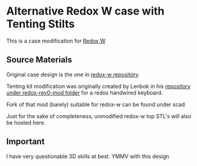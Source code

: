 # Alternative Redox W case with Tenting Stilts

This is a case modification for [Redox W](https://github.com/mattdibi/redox-keyboard)  

## Source Materials

Original case design is the one in [redox-w repository](https://github.com/mattdibi/redox-keyboard)

Tenting kit modification was originally created by Lenbok in his [repository under redox-rev0-mod folder](https://github.com/Lenbok/scad-redox-case.git) for a redox handwired keyboard.

Fork of that mod (barely) suitable for redox-w can be found under scad

Just for the sake of completeness, unmodified redox-w top STL's will also be hosted here.


## Important
I have very questionable 3D skills at best. YMMV with this design



